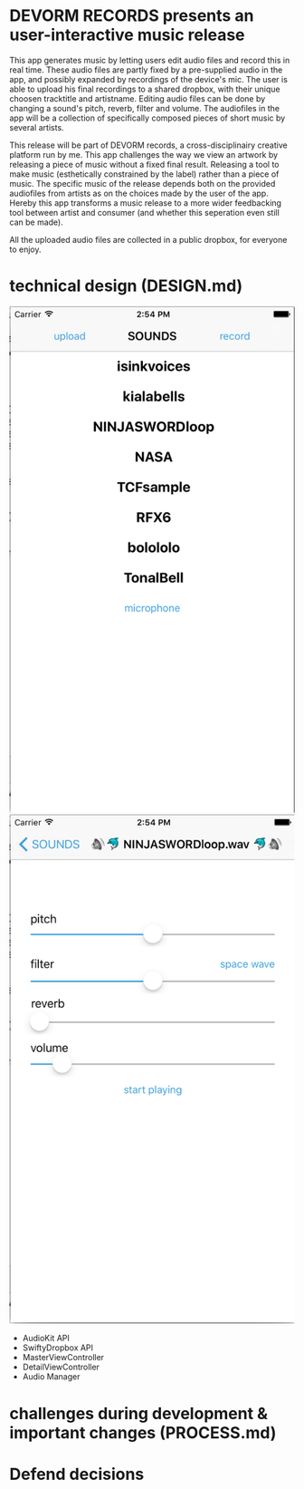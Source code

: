 # DEVORM RECORDS presents an user-interactive music release

This app generates music by letting users edit audio files and record this in real time. These audio files are partly fixed by a pre-supplied audio in the app, and possibly expanded by recordings of the device's mic. The user is able to upload his final recordings to a shared dropbox, with their unique choosen tracktitle and artistname. Editing audio files can be done by changing a sound's pitch, reverb, filter and volume. The audiofiles in the app will be a collection of specifically composed pieces of short music by several artists.

This release will be part of DEVORM records, a cross-disciplinairy creative platform run by me. This app challenges the way we view an artwork by releasing a piece of music without a fixed final result. Releasing a tool to make music (esthetically constrained by the label) rather than a piece of music. The specific music of the release depends both on the provided audiofiles from artists as on the choices made by the user of the app. Hereby this app transforms a music release to a more wider feedbacking tool between artist and consumer (and whether this seperation even still can be made).

All the uploaded audio files are collected in a public dropbox, for everyone to enjoy.

# technical design (DESIGN.md)

![alt-tag](https://github.com/MaartenBrijker/project/blob/back/doc/masterview.png)
![alt-tag](https://github.com/MaartenBrijker/project/blob/back/doc/detailview.png)


 - AudioKit API
 - SwiftyDropbox API
 - MasterViewController
 - DetailViewController
 - Audio Manager

# challenges during development &  important changes (PROCESS.md)

# Defend decisions